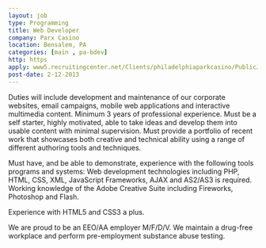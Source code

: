 ```yaml
---
layout: job
type: Programming
title: Web Developer
company: Parx Casino
location: Bensalem, PA
categories: [main , pa-bdev]
http: https
apply: www5.recruitingcenter.net/Clients/philadelphiaparkcasino/PublicJobs/controller.cfm?jbaction=JobProfile&Job_Id=10337
post-date: 2-12-2013
---
```


Duties will include development and maintenance of our corporate websites, email campaigns, mobile web applications and interactive multimedia content. Minimum 3 years of professional experience. Must be a self starter, highly motivated, able to take ideas and develop them into usable content with minimal supervision. Must provide a portfolio of recent work that showcases both creative and technical ability using a range of different authoring tools and techniques. 

Must have, and be able to demonstrate, experience with the following tools programs and systems: 
Web development technologies including PHP, HTML, CSS, XML, JavaScript Frameworks, AJAX and AS2/AS3 is required. Working knowledge of the Adobe Creative Suite including Fireworks, Photoshop and Flash. 

Experience with HTML5 and CSS3 a plus. 

We are proud to be an EEO/AA employer M/F/D/V. We maintain a drug-free workplace and perform pre-employment substance abuse testing.